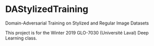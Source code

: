 # DAStylizedTraining
Domain-Adversarial Training on Stylized and Regular Image Datasets

This project is for the Winter 2019 GLO-7030 (Université Laval) Deep Learning class.
